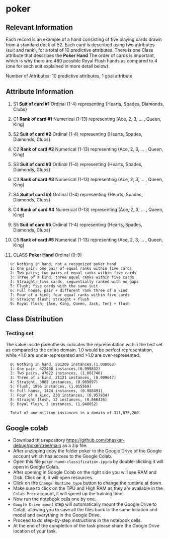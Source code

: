 # poker

## Relevant Information

Each record is an example of a hand consisting of five playing
cards drawn from a standard deck of 52. Each card is described
using two attributes (suit and rank), for a total of 10 predictive
attributes. There is one Class attribute that describes the
**Poker Hand** The order of cards is important, which is why there are 480 possible Royal Flush hands as compared to 4 (one for each suit explained in more detail below).

Number of Attributes: 10 predictive attributes, 1 goal attribute

## Attribute Information

   1) S1 **Suit of card #1**
      Ordinal (1-4) representing {Hearts, Spades, Diamonds, Clubs}

   2) C1 **Rank of card #1**
      Numerical (1-13) representing (Ace, 2, 3, ... , Queen, King)

   3) S2 **Suit of card #2**
      Ordinal (1-4) representing {Hearts, Spades, Diamonds, Clubs}

   4) C2 **Rank of card #2**
      Numerical (1-13) representing (Ace, 2, 3, ... , Queen, King)

   5) S3 **Suit of card #3**
      Ordinal (1-4) representing {Hearts, Spades, Diamonds, Clubs}

   6) C3 **Rank of card #3**
      Numerical (1-13) representing (Ace, 2, 3, ... , Queen, King)

   7) S4 **Suit of card #4**
      Ordinal (1-4) representing {Hearts, Spades, Diamonds, Clubs}

   8) C4 **Rank of card #4**
      Numerical (1-13) representing (Ace, 2, 3, ... , Queen, King)

   9) S5 **Suit of card #5**
      Ordinal (1-4) representing {Hearts, Spades, Diamonds, Clubs}

   10) C5 **Rank of card #5**
      Numerical (1-13) representing (Ace, 2, 3, ... , Queen, King)

   11) CLASS **Poker Hand**
      Ordinal (0-9)

      0: Nothing in hand; not a recognized poker hand 
      1: One pair; one pair of equal ranks within five cards
      2: Two pairs; two pairs of equal ranks within five cards
      3: Three of a kind; three equal ranks within five cards
      4: Straight; five cards, sequentially ranked with no gaps
      5: Flush; five cards with the same suit
      6: Full house; pair + different rank three of a kind
      7: Four of a kind; four equal ranks within five cards
      8: Straight flush; straight + flush
      9: Royal flush; {Ace, King, Queen, Jack, Ten} + flush

## Class Distribution

### Testing set

The value inside parenthesis indicates the representation within the test set as compared to the entire domain. 1.0 would be perfect representation, while <1.0 are under-represented and >1.0 are over-represented.

      0: Nothing in hand, 501209 instances,(1.000063)
      1: One pair, 422498 instances,(0.999832)
      2: Two pairs, 47622 instances, (1.001746)
      3: Three of a kind, 21121 instances, (0.999647)
      4: Straight, 3885 instances, (0.989897)
      5: Flush, 1996 instances, (1.015569)
      6: Full house, 1424 instances, (0.988491)
      7: Four of a kind, 230 instances, (0.957934)
      8: Straight flush, 12 instances, (0.866426)
      9: Royal flush, 3 instances, (1.948052)

      Total of one million instances in a domain of 311,875,200.

## Google colab

- Download this repository https://github.com/bhaskar-debug/poker/tree/main as a zip file.
- After unzipping copy the folder poker to the Google Drive of the Google account which has access to the Google Colab.
- Open this file `poker-hand-classification.ipynb` by double-clicking it will open in Google Colab.
- After opening in Google Colab on the right side you will see RAM and Disk. Click on it, it will open resources.
- Click on the `Change Runtime type` button to change the runtime at down.
- Make sure to click on the TPU and High RAM as they are available in the `Colab Pro+` account, it will speed up the training time.
- Now run the notebook cells one by one.
- `Google Drive mount` step will automatically mount the Google Drive to Colab, allowing you to save all the files back to the same location and model and everything in the Google Drive.
- Proceed to do step-by-step instructions in the notebook cells.
- At the end of the completion of the task please share the Google Drive location of your task.
